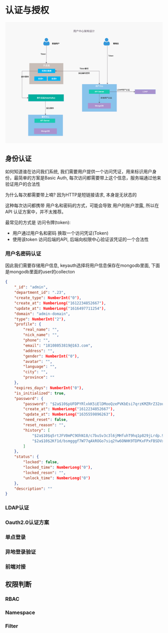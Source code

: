 # 认证与授权

![](images/arch.png)

## 身份认证

如何知道谁在访问我们系统, 我们需要用户提供一个访问凭证，用来标识用户身份，最简单的方案是Basic Auth, 每次访问都需要带上这个信息，服务端通过他来验证用户的合法性

为什么每次都需要带上喃? 因为HTTP是短链接请求, 本身是无状态的

这种每次访问都携带 用户名和密码的方式，可能会导致 用户的账户泄露, 所以在API 认证方案中，并不太推荐。

最常见的方式是 访问令牌(token):
+ 用户通过用户名和密码 换取一个访问凭证(Token)
+ 使用该token 访问后端的API, 后端向权限中心验证该凭证的一个合法性


### 用户名密码认证

因此我们需要存储用户信息, keyauth选择将用户信息保存在mongodb里面, 下面是mongodb里面的user的collecton
```json
{
    "_id": "admin",
    "department_id": ".23",
    "create_type": NumberInt("0"),
    "create_at": NumberLong("1612234852667"),
    "update_at": NumberLong("1616497711254"),
    "domain": "admin-domain",
    "type": NumberInt("2"),
    "profile": {
        "real_name": "",
        "nick_name": "",
        "phone": "",
        "email": "18108053819@163.com",
        "address": "",
        "gender": NumberInt("0"),
        "avatar": "",
        "language": "",
        "city": "",
        "province": ""
    },
    "expires_days": NumberInt("0"),
    "is_initialized": true,
    "password": {
        "password": "$2a$10$pUFDPYRlxkK5iElDMooQzePVKbEsi7qrzKMZRrZ32oub.l21AIgC.",
        "create_at": NumberLong("1612234852667"),
        "update_at": NumberLong("1635559896263"),
        "need_reset": false,
        "reset_reason": "",
        "history": [
            "$2a$10$q5rtJFV0mPC9OhN18/c7buSv3c3l6jMHfuhT9hq1p829jLrdp.9FO",
            "$2a$10$2Kf1d/bsmgggf7W77qAkROGo7siq2Yw6ONHK9TDPKxFPxFBSDVxFG"
        ]
    },
    "status": {
        "locked": false,
        "locked_time": NumberLong("0"),
        "locked_reson": "",
        "unlock_time": NumberLong("0")
    },
    "description": ""
}
```


### LDAP认证



### Oauth2.0认证方案




### 单点登录





### 异地登录验证




### 前端对接




## 权限判断


### RBAC



### Namespace




### Filter

